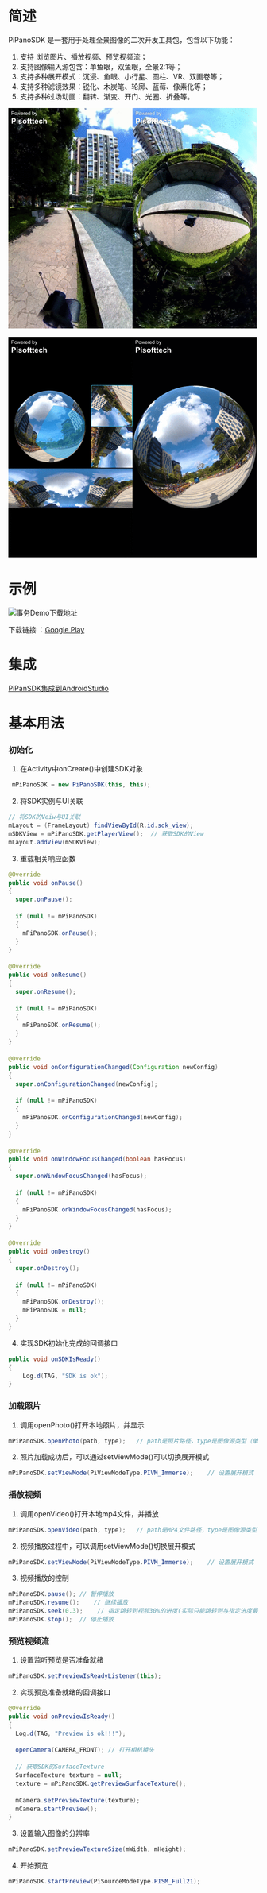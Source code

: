 # 简述

PiPanoSDK 是一套用于处理全景图像的二次开发工具包，包含以下功能：

1. 支持 浏览图片、播放视频、预览视频流；
2. 支持图像输入源包含：单鱼眼，双鱼眼，全景2:1等；
3. 支持多种展开模式：沉浸、鱼眼、小行星、圆柱、VR、双画卷等；
4. 支持多种滤镜效果：锐化、木炭笔、轮廓、蓝莓、像素化等；
5. 支持多种过场动画：翻转、渐变、开门、光圈、折叠等。


![沉浸](DocRes/Immerse.gif)![小行星](DocRes/Asteroid.gif)

![综合](DocRes/Mix.gif)![坠入](DocRes/FallIn.gif)


# 示例

![事务Demo下载地址](https://github.com/pisofttech/pipano-sdk-android/blob/master/DocRes/商务Demo下载地址.png)

下载链接 ：[Google Play](https://play.google.com/store/apps/details?id=com.pi.testing.sdktesting)


# 集成

[PiPanSDK集成到AndroidStudio](PiPanSDK集成到AndroidStudio.md)



# 基本用法

### 初始化

1. 在Activity中onCreate()中创建SDK对象

```java
 mPiPanoSDK = new PiPanoSDK(this, this);
```

2. 将SDK实例与UI关联

```java
// 将SDK的Veiw与UI关联
mLayout = (FrameLayout) findViewById(R.id.sdk_view);
mSDKView = mPiPanoSDK.getPlayerView();  // 获取SDK的View
mLayout.addView(mSDKView);
```

3. 重载相关响应函数

```java
@Override
public void onPause()
{
  super.onPause();
  
  if (null != mPiPanoSDK)
  {
    mPiPanoSDK.onPause();
  }
}

@Override
public void onResume()
{
  super.onResume();

  if (null != mPiPanoSDK)
  {
    mPiPanoSDK.onResume();
  }
}

@Override
public void onConfigurationChanged(Configuration newConfig)
{
  super.onConfigurationChanged(newConfig);
  
  if (null != mPiPanoSDK)
  {
    mPiPanoSDK.onConfigurationChanged(newConfig);
  }
}

@Override
public void onWindowFocusChanged(boolean hasFocus)
{
  super.onWindowFocusChanged(hasFocus);
  
  if (null != mPiPanoSDK)
  {
    mPiPanoSDK.onWindowFocusChanged(hasFocus);
  }
}

@Override
public void onDestroy()
{
  super.onDestroy();

  if (null != mPiPanoSDK)
  {
    mPiPanoSDK.onDestroy();
    mPiPanoSDK = null;
  }
}
```

4. 实现SDK初始化完成的回调接口

```java
public void onSDKIsReady()
{
    Log.d(TAG, "SDK is ok");
}

```

### 加载照片

1. 调用openPhoto()打开本地照片，并显示

```java
mPiPanoSDK.openPhoto(path, type);	// path是照片路径，type是图像源类型（单目 或 全景2:1）
```

2. 照片加载成功后，可以通过setViewMode()可以切换展开模式

```java
mPiPanoSDK.setViewMode(PiViewModeType.PIVM_Immerse);    // 设置展开模式
```

### 播放视频

1. 调用openVideo()打开本地mp4文件，并播放

```java
mPiPanoSDK.openVideo(path, type);   // path是MP4文件路径，type是图像源类型（单目 或 全景2:1）
```

2. 视频播放过程中，可以调用setViewMode()切换展开模式

```java
mPiPanoSDK.setViewMode(PiViewModeType.PIVM_Immerse);    // 设置展开模式
```

3. 视频播放的控制

```java
mPiPanoSDK.pause();	// 暂停播放
mPiPanoSDK.resume();	// 继续播放
mPiPanoSDK.seek(0.3);    // 指定跳转到视频30%的进度(实际只能跳转到与指定进度最近的关键帧)
mPiPanoSDK.stop();	// 停止播放
```

### 预览视频流

1. 设置监听预览是否准备就绪

```java
mPiPanoSDK.setPreviewIsReadyListener(this);
```

2. 实现预览准备就绪的回调接口

```java
@Override
public void onPreviewIsReady()
{
  Log.d(TAG, "Preview is ok!!!");

  openCamera(CAMERA_FRONT);	// 打开相机镜头

  // 获取SDK的SurfaceTexture
  SurfaceTexture texture = null;
  texture = mPiPanoSDK.getPreviewSurfaceTexture();
  
  mCamera.setPreviewTexture(texture);
  mCamera.startPreview();
}
```

3. 设置输入图像的分辨率

```java
mPiPanoSDK.setPreviewTextureSize(mWidth, mHeight);
```

4. 开始预览

```java
mPiPanoSDK.startPreview(PiSourceModeType.PISM_Full21);
```

